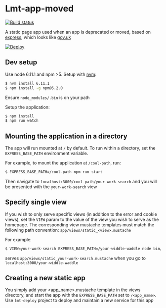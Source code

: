 # Lmt-app-moved

[![Build status][build status image]][ci]

A static page app used when an app is deprecated or moved, based on [express], which looks like [gov.uk]

[![Deploy][heroku deploy image]][heroku deploy hook]

## Dev setup

Use node 6.11.1 and npm >5. Setup with [nvm](https://github.com/creationix/nvm):

```sh
$ nvm install 6.11.1
$ npm install -g npm@5.2.0
``` 

Ensure `node_modules/.bin` is on your path

Setup the application:

```sh
$ npm install
$ npm run watch
``` 

## Mounting the application in a directory

The app will run mounted at `/` by default. To run within a directory, set the
`EXPRESS_BASE_PATH` environment variable.

For example, to mount the application at `/cool-path`, run:

```sh
$ EXPRESS_BASE_PATH=/cool-path npm run start
```

Then navigate to `localhost:3000/cool-path/your-work-search` and you will be presented with the `your-work-search` view

## Specify single view

If you wish to only serve specific views (in addition to the error and cookie views), 
set the `VIEW` param to the value of the view you wish to serve as the homepage. The corresponding 
view mustache templates must match the following path convention:
`app/views/static_<view>.mustache`

For example:

 ```sh
 $ VIEW=your-work-search EXPRESS_BASE_PATH=/your-widdle-waddle node bin/www
 ```
 
serves `app/views/static_your-work-search.mustache` when you go to 
`localhost:3000/your-widdle-waddle`

## Creating a new static app

You simply add your <app_name>.mustache template in the views directory, and start the app with the `EXPRESS_BASE_PATH`
set to `/<app_name>`. Use `lmt-deploy` project to deploy and maintain a new service for this app

[build status image]: https://api.travis-ci.org/lm-tools/lmt-app-moved.svg
[ci]: https://travis-ci.org/lm-tools/lmt-app-moved
[express]: http://expressjs.com/
[gov.uk]: https://www.gov.uk/
[heroku deploy image]: https://www.herokucdn.com/deploy/button.svg
[heroku deploy hook]: https://heroku.com/deploy
